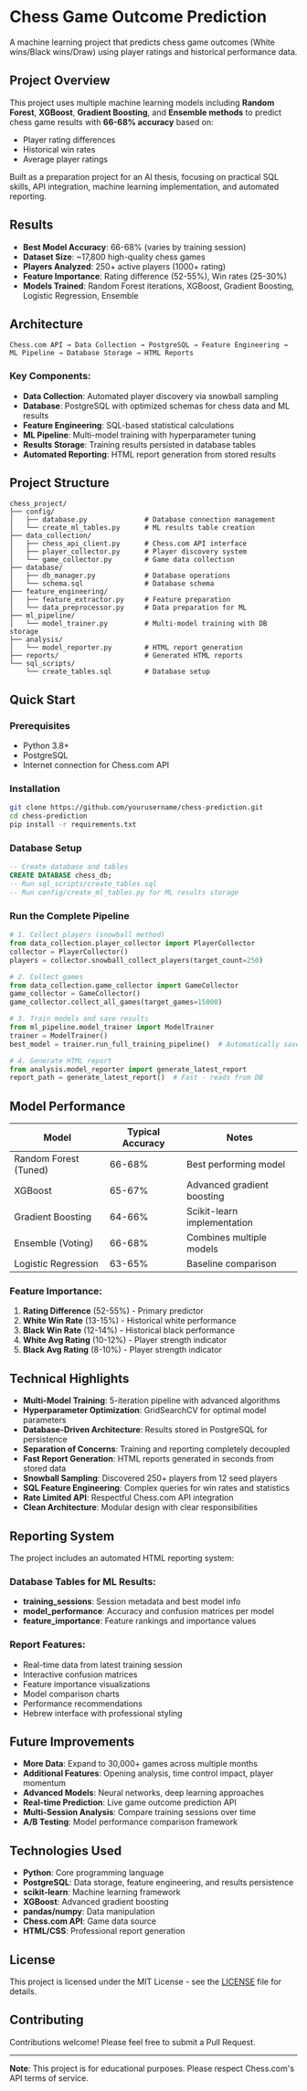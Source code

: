 # Chess Game Outcome Prediction 

A machine learning project that predicts chess game outcomes (White wins/Black wins/Draw) using player ratings and historical performance data.

## Project Overview

This project uses multiple machine learning models including **Random Forest**, **XGBoost**, **Gradient Boosting**, and **Ensemble methods** to predict chess game results with **66-68% accuracy** based on:
- Player rating differences
- Historical win rates
- Average player ratings

Built as a preparation project for an AI thesis, focusing on practical SQL skills, API integration, machine learning implementation, and automated reporting.

## Results

- **Best Model Accuracy**: 66-68% (varies by training session)
- **Dataset Size**: ~17,800 high-quality chess games
- **Players Analyzed**: 250+ active players (1000+ rating)
- **Feature Importance**: Rating difference (52-55%), Win rates (25-30%)
- **Models Trained**: Random Forest iterations, XGBoost, Gradient Boosting, Logistic Regression, Ensemble

## Architecture

```
Chess.com API → Data Collection → PostgreSQL → Feature Engineering → ML Pipeline → Database Storage → HTML Reports
```

### Key Components:
- **Data Collection**: Automated player discovery via snowball sampling
- **Database**: PostgreSQL with optimized schemas for chess data and ML results
- **Feature Engineering**: SQL-based statistical calculations  
- **ML Pipeline**: Multi-model training with hyperparameter tuning
- **Results Storage**: Training results persisted in database tables
- **Automated Reporting**: HTML report generation from stored results

## Project Structure

```
chess_project/
├── config/
│   ├── database.py              # Database connection management
│   └── create_ml_tables.py      # ML results table creation
├── data_collection/
│   ├── chess_api_client.py      # Chess.com API interface
│   ├── player_collector.py      # Player discovery system
│   └── game_collector.py        # Game data collection
├── database/
│   ├── db_manager.py            # Database operations
│   └── schema.sql               # Database schema
├── feature_engineering/
│   ├── feature_extractor.py     # Feature preparation
│   └── data_preprocessor.py     # Data preparation for ML
├── ml_pipeline/
│   └── model_trainer.py         # Multi-model training with DB storage
├── analysis/
│   └── model_reporter.py        # HTML report generation
├── reports/                     # Generated HTML reports
└── sql_scripts/
    └── create_tables.sql        # Database setup
```

## Quick Start

### Prerequisites
- Python 3.8+
- PostgreSQL
- Internet connection for Chess.com API

### Installation
```bash
git clone https://github.com/yourusername/chess-prediction.git
cd chess-prediction
pip install -r requirements.txt
```

### Database Setup
```sql
-- Create database and tables
CREATE DATABASE chess_db;
-- Run sql_scripts/create_tables.sql
-- Run config/create_ml_tables.py for ML results storage
```

### Run the Complete Pipeline
```python
# 1. Collect players (snowball method)
from data_collection.player_collector import PlayerCollector
collector = PlayerCollector()
players = collector.snowball_collect_players(target_count=250)

# 2. Collect games
from data_collection.game_collector import GameCollector
game_collector = GameCollector()
game_collector.collect_all_games(target_games=15000)

# 3. Train models and save results
from ml_pipeline.model_trainer import ModelTrainer
trainer = ModelTrainer()
best_model = trainer.run_full_training_pipeline()  # Automatically saves to DB

# 4. Generate HTML report
from analysis.model_reporter import generate_latest_report
report_path = generate_latest_report()  # Fast - reads from DB
```

## Model Performance

| Model | Typical Accuracy | Notes |
|-------|------------------|-------|
| Random Forest (Tuned) | 66-68% | Best performing model |
| XGBoost | 65-67% | Advanced gradient boosting |
| Gradient Boosting | 64-66% | Scikit-learn implementation |
| Ensemble (Voting) | 66-68% | Combines multiple models |
| Logistic Regression | 63-65% | Baseline comparison |

### Feature Importance:
1. **Rating Difference** (52-55%) - Primary predictor
2. **White Win Rate** (13-15%) - Historical white performance  
3. **Black Win Rate** (12-14%) - Historical black performance
4. **White Avg Rating** (10-12%) - Player strength indicator
5. **Black Avg Rating** (8-10%) - Player strength indicator

## Technical Highlights

- **Multi-Model Training**: 5-iteration pipeline with advanced algorithms
- **Hyperparameter Optimization**: GridSearchCV for optimal model parameters
- **Database-Driven Architecture**: Results stored in PostgreSQL for persistence
- **Separation of Concerns**: Training and reporting completely decoupled
- **Fast Report Generation**: HTML reports generated in seconds from stored data
- **Snowball Sampling**: Discovered 250+ players from 12 seed players
- **SQL Feature Engineering**: Complex queries for win rates and statistics
- **Rate Limited API**: Respectful Chess.com API integration
- **Clean Architecture**: Modular design with clear responsibilities

## Reporting System

The project includes an automated HTML reporting system:

### Database Tables for ML Results:
- **training_sessions**: Session metadata and best model info
- **model_performance**: Accuracy and confusion matrices per model
- **feature_importance**: Feature rankings and importance values

### Report Features:
- Real-time data from latest training session
- Interactive confusion matrices
- Feature importance visualizations
- Model comparison charts
- Performance recommendations
- Hebrew interface with professional styling

## Future Improvements

- **More Data**: Expand to 30,000+ games across multiple months
- **Additional Features**: Opening analysis, time control impact, player momentum
- **Advanced Models**: Neural networks, deep learning approaches
- **Real-time Prediction**: Live game outcome prediction API
- **Multi-Session Analysis**: Compare training sessions over time
- **A/B Testing**: Model performance comparison framework

## Technologies Used

- **Python**: Core programming language
- **PostgreSQL**: Data storage, feature engineering, and results persistence
- **scikit-learn**: Machine learning framework
- **XGBoost**: Advanced gradient boosting
- **pandas/numpy**: Data manipulation
- **Chess.com API**: Game data source
- **HTML/CSS**: Professional report generation

## License

This project is licensed under the MIT License - see the [LICENSE](LICENSE) file for details.

## Contributing

Contributions welcome! Please feel free to submit a Pull Request.

---

**Note**: This project is for educational purposes. Please respect Chess.com's API terms of service.
